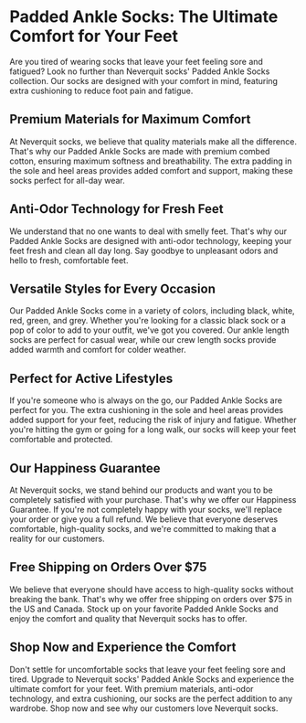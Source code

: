 # Padded Ankle Socks: The Ultimate Comfort for Your Feet

Are you tired of wearing socks that leave your feet feeling sore and fatigued? Look no further than Neverquit socks' Padded Ankle Socks collection. Our socks are designed with your comfort in mind, featuring extra cushioning to reduce foot pain and fatigue.

## Premium Materials for Maximum Comfort

At Neverquit socks, we believe that quality materials make all the difference. That's why our Padded Ankle Socks are made with premium combed cotton, ensuring maximum softness and breathability. The extra padding in the sole and heel areas provides added comfort and support, making these socks perfect for all-day wear.

## Anti-Odor Technology for Fresh Feet

We understand that no one wants to deal with smelly feet. That's why our Padded Ankle Socks are designed with anti-odor technology, keeping your feet fresh and clean all day long. Say goodbye to unpleasant odors and hello to fresh, comfortable feet.

## Versatile Styles for Every Occasion

Our Padded Ankle Socks come in a variety of colors, including black, white, red, green, and grey. Whether you're looking for a classic black sock or a pop of color to add to your outfit, we've got you covered. Our ankle length socks are perfect for casual wear, while our crew length socks provide added warmth and comfort for colder weather.

## Perfect for Active Lifestyles

If you're someone who is always on the go, our Padded Ankle Socks are perfect for you. The extra cushioning in the sole and heel areas provides added support for your feet, reducing the risk of injury and fatigue. Whether you're hitting the gym or going for a long walk, our socks will keep your feet comfortable and protected.

## Our Happiness Guarantee

At Neverquit socks, we stand behind our products and want you to be completely satisfied with your purchase. That's why we offer our Happiness Guarantee. If you're not completely happy with your socks, we'll replace your order or give you a full refund. We believe that everyone deserves comfortable, high-quality socks, and we're committed to making that a reality for our customers.

## Free Shipping on Orders Over $75

We believe that everyone should have access to high-quality socks without breaking the bank. That's why we offer free shipping on orders over $75 in the US and Canada. Stock up on your favorite Padded Ankle Socks and enjoy the comfort and quality that Neverquit socks has to offer.

## Shop Now and Experience the Comfort

Don't settle for uncomfortable socks that leave your feet feeling sore and tired. Upgrade to Neverquit socks' Padded Ankle Socks and experience the ultimate comfort for your feet. With premium materials, anti-odor technology, and extra cushioning, our socks are the perfect addition to any wardrobe. Shop now and see why our customers love Neverquit socks.